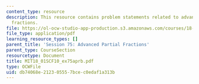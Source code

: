 ```yaml
---
content_type: resource
description: This resource contains problem statements related to advanced partial
  fractions.
file: https://ol-ocw-studio-app-production.s3.amazonaws.com/courses/18-01sc-single-variable-calculus-fall-2010/db74068e212305557bcec0edaf1a313b_MIT18_01SCF10_ex75aprb.pdf
file_type: application/pdf
learning_resource_types: []
parent_title: 'Session 75: Advanced Partial Fractions'
parent_type: CourseSection
resourcetype: Document
title: MIT18_01SCF10_ex75aprb.pdf
type: OCWFile
uid: db74068e-2123-0555-7bce-c0edaf1a313b
---
```

